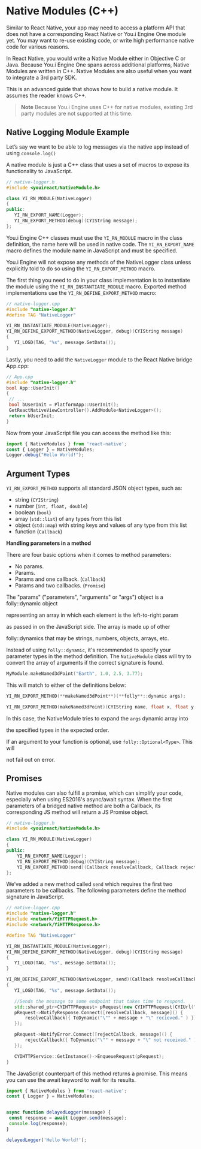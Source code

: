 # Native Modules (C++)

Similar to React Native, your app may need to access a platform API that
does not have a corresponding React Native or You.i Engine One module
yet. You may want to re-use existing code, or write high performance
native code for various reasons.

In React Native, you would write a Native Module either in Objective C
or Java. Because You.i Engine One spans across additional platforms,
Native Modules are written in C++. Native Modules are also useful when
you want to integrate a 3rd party SDK.

This is an advanced guide that shows how to build a native module. It
assumes the reader knows C++.

> **Note** Because You.i Engine uses C++ for native modules, existing 3rd party modules are not supported at this time.

## Native Logging Module Example

Let’s say we want to be able to log messages via the native app instead
of using `console.log()`

A native module is just a C++ class that uses a set of macros to expose
its functionality to JavaScript.

```cpp
// native-logger.h
#include <youireact/NativeModule.h>

class YI_RN_MODULE(NativeLogger)
{
public:
   YI_RN_EXPORT_NAME(Logger);
   YI_RN_EXPORT_METHOD(debug)(CYIString message);
};
```

You.i Engine C++ classes must use the `YI_RN_MODULE` macro in the class
definition, the name here will be used in native code. The
`YI_RN_EXPORT_NAME` macro defines the module name in JavaScript and
must be specified.

You.i Engine will not expose any methods of the NativeLogger class
unless explicitly told to do so using the `YI_RN_EXPORT_METHOD` macro.

The first thing you need to do in your class implementation is to
instantiate the module using the `YI_RN_INSTANTIATE_MODULE` macro.
Exported method implementations use the `YI_RN_DEFINE_EXPORT_METHOD`
macro:

```cpp
// native-logger.cpp
#include "native-logger.h"
#define TAG "NativeLogger"

YI_RN_INSTANTIATE_MODULE(NativeLogger);
YI_RN_DEFINE_EXPORT_METHOD(NativeLogger, debug)(CYIString message)
{
   YI_LOGD(TAG, "%s", message.GetData());
}
```

Lastly, you need to add the `NativeLogger` module to the React Native
bridge App.cpp:

```cpp
// App.cpp
#include "native-logger.h"
bool App::UserInit()
{
 // ...
 bool bUserInit = PlatformApp::UserInit();
 GetReactNativeViewController().AddModule<NativeLogger>();
 return bUserInit;
}
```

Now from your JavaScript file you can access the method like this:

```jsx
import { NativeModules } from 'react-native';
const { Logger } = NativeModules;
Logger.debug("Hello World!");
```

## Argument Types

`YI_RN_EXPORT_METHOD` supports all standard JSON object types, such as:

  - string (`CYIString`)
  - number (`int, float, double`)
  - boolean (`bool`)
  - array (`std::list`) of any types from this list
  - object (`std::map`) with string keys and values of any type from this list
  - function (`Callback`)

**Handling parameters in a method**

There are four basic options when it comes to method parameters:

  - No params.
  - Params.
  - Params and one callback. (`Callback`)
  - Params and two callbacks. (`Promise`)

The "params" ("parameters", "arguments" or "args") object is a
folly::dynamic object

representing an array in which each element is the left-to-right param

as passed in on the JavaScript side. The array is made up of other

folly::dynamics that may be strings, numbers, objects, arrays, etc.

Instead of using `folly::dynamic`, it's recommended to specify your
parameter types in the method definition. The `NativeModule` class will
try to convert the array of arguments if the correct signature is found.

```cpp
MyModule.makeNamed3dPoint("Earth", 1.0, 2.5, 3.77);
```

This will match to either of the definitions below:

```cpp
YI_RN_EXPORT_METHOD(**makeNamed3dPoint**)(**folly**::dynamic args);
```

```cpp
YI_RN_EXPORT_METHOD(makeNamed3dPoint)(CYIString name, float x, float y, float z);
```

In this case, the NativeModule tries to expand the `args` dynamic
array into

the specified types in the expected order.

If an argument to your function is optional, use
`folly::Optional<Type>`. This will

not fail out on error.

## Promises

Native modules can also fulfill a promise, which can simplify your code,
especially when using ES2016's async/await syntax. When the first
parameters of a bridged native method are both a Callback, its
corresponding JS method will return a JS Promise object.

```cpp
// native-logger.h
#include <youireact/NativeModule.h>

class YI_RN_MODULE(NativeLogger)
{
public:
    YI_RN_EXPORT_NAME(Logger);
    YI_RN_EXPORT_METHOD(debug)(CYIString message);
    YI_RN_EXPORT_METHOD(send)(Callback resolveCallback, Callback rejectCallback, CYIString message);
};
```

We’ve added a new method called `send` which requires the first two
parameters to be callbacks. The following parameters define the method
signature in JavaScript.

```cpp
// native-logger.cpp
#include "native-logger.h"
#include <network/YiHTTPRequest.h>
#include <network/YiHTTPResponse.h>

#define TAG "NativeLogger"

YI_RN_INSTANTIATE_MODULE(NativeLogger);
YI_RN_DEFINE_EXPORT_METHOD(NativeLogger, debug)(CYIString message)
{
   YI_LOGD(TAG, "%s", message.GetData());
}

YI_RN_DEFINE_EXPORT_METHOD(NativeLogger, send)(Callback resolveCallback, Callback rejectCallback, CYIString message)
{
   YI_LOGD(TAG, "%s", message.GetData());

   //Sends the message to some endpoint that takes time to respond.
   std::shared_ptr<CYIHTTPRequest> pRequest(new CYIHTTPRequest(CYIUrl("http://httpstat.us/200?sleep=3000"), CYIHTTPRequest::GET));
   pRequest->NotifyResponse.Connect([resolveCallback, message]() {
       resolveCallback({ ToDynamic("\"" + message + "\" recieved." ) });
   });

   pRequest->NotifyError.Connect([rejectCallback, message]() {
       rejectCallback({ ToDynamic("\"" + message + "\" not received." ) });
   });

   CYIHTTPService::GetInstance()->EnqueueRequest(pRequest);
}
```

The JavaScript counterpart of this method returns a promise. This means
you can use the await keyword to wait for its results.

```jsx
import { NativeModules } from 'react-native';
const { Logger } = NativeModules;


async function delayedLogger(message) {
 const response = await Logger.send(message);
 console.log(response);
}

delayedLogger('Hello World!');
```

